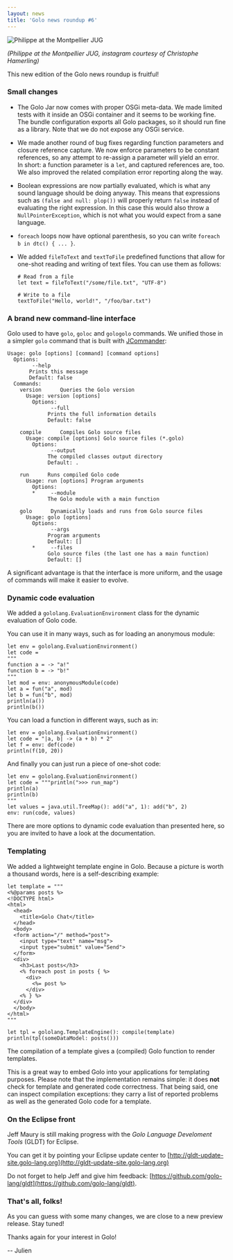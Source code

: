 ```yaml
---
layout: news
title: 'Golo news roundup #6'
---
```


![Philippe at the Montpellier JUG](http://distilleryimage0.s3.amazonaws.com/d7e5fc0ed90b11e2a0d822000a1f9a12_7.jpg)

*(Philippe at the Montpellier JUG, instagram courtesy of Christophe Hamerling)*

This new edition of the Golo news roundup is fruitful!

### Small changes

* The Golo Jar now comes with proper OSGi meta-data. We made limited tests with it inside an OSGi
container and it seems to be working fine. The bundle configuration exports all Golo packages, so it
should run fine as a library. Note that we do not expose any OSGi service.

* We made another round of bug fixes regarding function parameters and closure reference capture. We
now enforce parameters to be constant references, so any attempt to re-assign a parameter will yield
an error. In short: a function parameter is a `let`, and captured references are, too. We also
improved the related compilation error reporting along the way.

* Boolean expressions are now partially evaluated, which is what any sound language should be doing
anyway. This means that expressions such as `(false and null: plop())` will properly return `false`
instead of evaluating the right expression. In this case this would also throw
a `NullPointerException`, which is not what you would expect from a sane language.

* `foreach` loops now have optional parenthesis, so you can write `foreach b in dtc() { ... }`.

* We added `fileToText` and `textToFile` predefined functions that allow for one-shot reading and
writing of text files. You can use them as follows:

      # Read from a file
      let text = fileToText("/some/file.txt", "UTF-8")
      
      # Write to a file
      textToFile("Hello, world!", "/foo/bar.txt")


### A brand new command-line interface

Golo used to have `golo`, `goloc` and `gologolo` commands. We unified those in a simpler `golo`
command that is built with [JCommander](http://jcommander.org):

    Usage: golo [options] [command] [command options]
      Options:
            --help
           Prints this message
           Default: false
      Commands:
        version      Queries the Golo version
          Usage: version [options]
            Options:
                  --full
                 Prints the full information details
                 Default: false

        compile      Compiles Golo source files
          Usage: compile [options] Golo source files (*.golo)
            Options:
                  --output
                 The compiled classes output directory
                 Default: .

        run      Runs compiled Golo code
          Usage: run [options] Program arguments
            Options:
            *     --module
                 The Golo module with a main function

        golo      Dynamically loads and runs from Golo source files
          Usage: golo [options]
            Options:
                  --args
                 Program arguments
                 Default: []
            *     --files
                 Golo source files (the last one has a main function)
                 Default: []

A significant advantage is that the interface is more uniform, and the usage of commands will make
it easier to evolve.

### Dynamic code evaluation    

We added a `gololang.EvaluationEnvironment` class for the dynamic evaluation of Golo code.

You can use it in many ways, such as for loading an anonymous module:

    let env = gololang.EvaluationEnvironment()
    let code =
    """
    function a = -> "a!"
    function b = -> "b!"
    """
    let mod = env: anonymousModule(code)
    let a = fun("a", mod)
    let b = fun("b", mod)
    println(a())
    println(b())

You can load a function in different ways, such as in:

    let env = gololang.EvaluationEnvironment()
    let code = "|a, b| -> (a + b) * 2"
    let f = env: def(code)
    println(f(10, 20))

And finally you can just run a piece of one-shot code:

    let env = gololang.EvaluationEnvironment()
    let code = """println(">>> run_map")
    println(a)
    println(b)
    """
    let values = java.util.TreeMap(): add("a", 1): add("b", 2)
    env: run(code, values)

There are more options to dynamic code evaluation than presented here, so you are invited to have
a look at the documentation.

### Templating

We added a lightweight template engine in Golo. Because a picture is worth a thousand words, here is
a self-describing example:

    let template = """
    <%@params posts %>
    <!DOCTYPE html>
    <html>
      <head>
        <title>Golo Chat</title>
      </head>
      <body>
      <form action="/" method="post">
        <input type="text" name="msg">
        <input type="submit" value="Send">
      </form>
      <div>
        <h3>Last posts</h3>
        <% foreach post in posts { %>
          <div>
            <%= post %>
          </div>
        <% } %>
      </div>
      </body>
    </html>
    """

    let tpl = gololang.TemplateEngine(): compile(template)
    println(tpl(someDataModel: posts()))

The compilation of a template gives a (compiled) Golo function to render templates.

This is a great way to embed Golo into your applications for templating purposes. Please note that
the implementation remains simple: it does **not** check for template and generated code
correctness. That being said, one can inspect compilation exceptions: they carry a list of reported
problems as well as the generated Golo code for a template.

### On the Eclipse front

Jeff Maury is still making progress with the *Golo Language Develoment Tools* (GLDT) for Eclipse.

You can get it by pointing your Eclipse update center to
[http://gldt-update-site.golo-lang.org](http://gldt-update-site.golo-lang.org)

Do not forget to help Jeff and give him feedback:
[https://github.com/golo-lang/gldt](https://github.com/golo-lang/gldt).

### That's all, folks!

As you can guess with some many changes, we are close to a new preview release. Stay tuned!

Thanks again for your interest in Golo!

-- Julien


